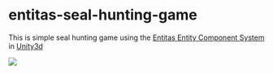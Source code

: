 # entitas-seal-hunting-game
This is simple seal hunting game using the [Entitas Entity Component System](https://github.com/sschmid/Entitas-CSharp) in [Unity3d](https://unity3d.com)
<p align="center">

![](https://i.imgur.com/tdWeekQ.gif)

</p>
